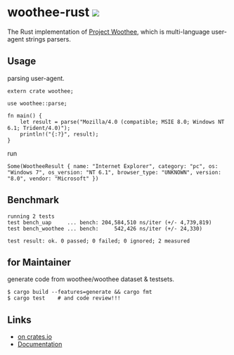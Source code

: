 # woothee-rust [![](https://travis-ci.org/hhatto/woothee-rust.svg?branch=master)](https://travis-ci.org/hhatto/woothee-rust)

The Rust implementation of [Project Woothee](https://github.com/woothee/woothee),
which is multi-language user-agent strings parsers.


## Usage

parsing user-agent.

```
extern crate woothee;

use woothee::parse;

fn main() {
    let result = parse("Mozilla/4.0 (compatible; MSIE 8.0; Windows NT 6.1; Trident/4.0)");
    println!("{:?}", result);
}
```

run
```
Some(WootheeResult { name: "Internet Explorer", category: "pc", os: "Windows 7", os_version: "NT 6.1", browser_type: "UNKNOWN", version: "8.0", vendor: "Microsoft" })
```


## Benchmark
```
running 2 tests
test bench_uap     ... bench: 204,584,510 ns/iter (+/- 4,739,819)
test bench_woothee ... bench:     542,426 ns/iter (+/- 24,330)

test result: ok. 0 passed; 0 failed; 0 ignored; 2 measured
```


## for Maintainer
generate code from woothee/woothee dataset & testsets.

```
$ cargo build --features=generate && cargo fmt
$ cargo test    # and code review!!!
```


## Links
* [on crates.io](https://crates.io/crates/woothee)
* [Documentation](https://hhatto.github.com/woothee-rust/woothee)
